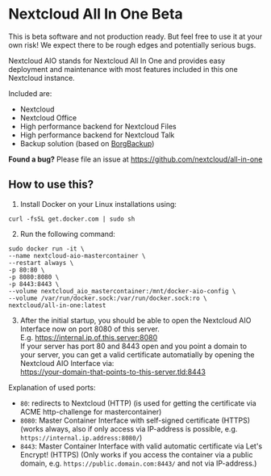 # Nextcloud All In One Beta
This is beta software and not production ready.
But feel free to use it at your own risk!
We expect there to be rough edges and potentially serious bugs.

Nextcloud AIO stands for Nextcloud All In One and provides easy deployment and maintenance with most features included in this one Nextcloud instance. 

Included are:
- Nextcloud
- Nextcloud Office
- High performance backend for Nextcloud Files
- High performance backend for Nextcloud Talk
- Backup solution (based on [BorgBackup](https://github.com/borgbackup/borg#what-is-borgbackup))

**Found a bug?** Please file an issue at https://github.com/nextcloud/all-in-one

## How to use this?
1. Install Docker on your Linux installations using:
```
curl -fsSL get.docker.com | sudo sh
```
2. Run the following command: 
```
sudo docker run -it \
--name nextcloud-aio-mastercontainer \
--restart always \
-p 80:80 \
-p 8080:8080 \
-p 8443:8443 \
--volume nextcloud_aio_mastercontainer:/mnt/docker-aio-config \
--volume /var/run/docker.sock:/var/run/docker.sock:ro \
nextcloud/all-in-one:latest
```
3. After the initial startup, you should be able to open the Nextcloud AIO Interface now on port 8080 of this server.<br>
E.g. https://internal.ip.of.this.server:8080<br>
If your server has port 80 and 8443 open and you point a domain to your server, you can get a valid certificate automatially by opening the Nextcloud AIO Interface via:<br>
https://your-domain-that-points-to-this-server.tld:8443

Explanation of used ports:

- `80`: redirects to Nextcloud (HTTP) (is used for getting the certificate via ACME http-challenge for mastercontainer)
- `8080`: Master Container Interface with self-signed certificate (HTTPS) (works always, also if only access via IP-address is possible, e.g. `https://internal.ip.address:8080/`)
- `8443`: Master Container Interface with valid automatic certificate via Let's Encrypt! (HTTPS) (Only works if you access the container via a public domain, e.g. `https://public.domain.com:8443/` and not via IP-address.)
